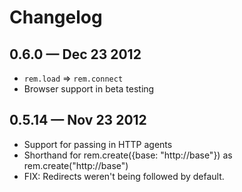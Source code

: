 # Changelog

## 0.6.0 &mdash; Dec 23 2012

* `rem.load` => `rem.connect`
* Browser support in beta testing

## 0.5.14 &mdash; Nov 23 2012

* Support for passing in HTTP agents
* Shorthand for rem.create({base: "http://base"}) as rem.create("http://base")
* FIX: Redirects weren't being followed by default.